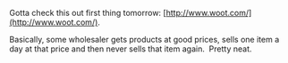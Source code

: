 Gotta check this out first thing tomorrow:
[http://www.woot.com/](http://www.woot.com/).

Basically, some wholesaler gets products at good prices, sells one item
a day at that price and then never sells that item again.  Pretty neat.
